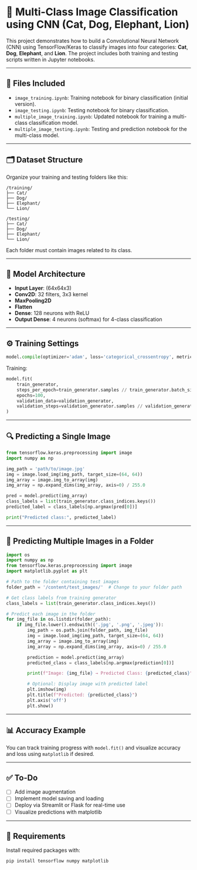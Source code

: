 
# 🧠 Multi-Class Image Classification using CNN (Cat, Dog, Elephant, Lion)

This project demonstrates how to build a Convolutional Neural Network (CNN) using TensorFlow/Keras to classify images into four categories: **Cat**, **Dog**, **Elephant**, and **Lion**. The project includes both training and testing scripts written in Jupyter notebooks.

---

## 📁 Files Included

- `image_training.ipynb`: Training notebook for binary classification (initial version).
- `image_testing.ipynb`: Testing notebook for binary classification.
- `multiple_image_training.ipynb`: Updated notebook for training a multi-class classification model.
- `multiple_image_testing.ipynb`: Testing and prediction notebook for the multi-class model.

---

## 🗂️ Dataset Structure

Organize your training and testing folders like this:

```
/training/
├── Cat/
├── Dog/
├── Elephant/
└── Lion/

/testing/
├── Cat/
├── Dog/
├── Elephant/
└── Lion/
```

Each folder must contain images related to its class.

---

## 🔨 Model Architecture

- **Input Layer**: (64x64x3)
- **Conv2D**: 32 filters, 3x3 kernel
- **MaxPooling2D**
- **Flatten**
- **Dense**: 128 neurons with ReLU
- **Output Dense**: 4 neurons (softmax) for 4-class classification

---

## ⚙️ Training Settings

```python
model.compile(optimizer='adam', loss='categorical_crossentropy', metrics=['accuracy'])
```

Training:

```python
model.fit(
    train_generator,
    steps_per_epoch=train_generator.samples // train_generator.batch_size,
    epochs=100,
    validation_data=validation_generator,
    validation_steps=validation_generator.samples // validation_generator.batch_size
)
```

---

## 🔍 Predicting a Single Image

```python
from tensorflow.keras.preprocessing import image
import numpy as np

img_path = 'path/to/image.jpg'
img = image.load_img(img_path, target_size=(64, 64))
img_array = image.img_to_array(img)
img_array = np.expand_dims(img_array, axis=0) / 255.0

pred = model.predict(img_array)
class_labels = list(train_generator.class_indices.keys())
predicted_label = class_labels[np.argmax(pred[0])]

print("Predicted class:", predicted_label)
```

---

## 🔎 Predicting Multiple Images in a Folder

```python
import os
import numpy as np
from tensorflow.keras.preprocessing import image
import matplotlib.pyplot as plt

# Path to the folder containing test images
folder_path = '/content/test_images/'  # Change to your folder path

# Get class labels from training generator
class_labels = list(train_generator.class_indices.keys())

# Predict each image in the folder
for img_file in os.listdir(folder_path):
    if img_file.lower().endswith(('.jpg', '.png', '.jpeg')):
        img_path = os.path.join(folder_path, img_file)
        img = image.load_img(img_path, target_size=(64, 64))
        img_array = image.img_to_array(img)
        img_array = np.expand_dims(img_array, axis=0) / 255.0

        prediction = model.predict(img_array)
        predicted_class = class_labels[np.argmax(prediction[0])]

        print(f"Image: {img_file} → Predicted Class: {predicted_class}")

        # Optional: Display image with predicted label
        plt.imshow(img)
        plt.title(f"Predicted: {predicted_class}")
        plt.axis('off')
        plt.show()
```

---

## 📊 Accuracy Example

You can track training progress with `model.fit()` and visualize accuracy and loss using `matplotlib` if desired.

---

## ✅ To-Do

- [ ] Add image augmentation
- [ ] Implement model saving and loading
- [ ] Deploy via Streamlit or Flask for real-time use
- [ ] Visualize predictions with matplotlib

---

## 📌 Requirements

Install required packages with:

```bash
pip install tensorflow numpy matplotlib
```
